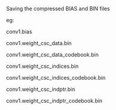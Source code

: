 Saving the compressed BIAS and BIN files


eg:


conv1.bias


conv1.weight_csc_data.bin


conv1.weight_csc_data_codebook.bin


conv1.weight_csc_indices.bin


conv1.weight_csc_indices_codebook.bin


conv1.weight_csc_indptr.bin


conv1.weight_csc_indptr_codebook.bin
